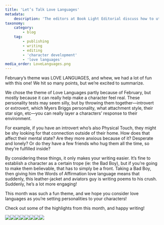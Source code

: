 ```yaml
---
title: 'Let’s Talk Love Languages'
metadata:
    description: 'The editors at Book Light Editorial discuss how to utilize love languages to deepen your writing and character growth'
taxonomy:
    category:
        - blog
    tag:
        - publishing
        - writing
        - editing
        - 'character development'
        - 'love languages'
media_order: LoveLanguages.png
---
```


February’s theme was LOVE LANGUAGES, and whew, we had a lot of fun with this one! We hit so many points, but we’re excited to summarize. 

We chose the theme of Love Languages partly because of February, but mostly because it can really help make a character feel real. These personality tests may seem silly, but by throwing them together—introvert or extrovert, which Myers Briggs personality, what attachment style, their star sign, etc—you can really layer a characters’ response to their environment. 

For example, if you have an introvert who’s also Physical Touch, they might be shy looking for that connection outside of their home. How does that affect their mental state? Are they more anxious because of it? Desperate and lonely? Or do they have a few friends who hug them all the time, so they’re fulfilled inside? 

By considering these things, it only makes your writing easier. It’s fine to establish a character as a certain trope (ie: the Bad Boy), but if you’re going to make them believable, that has to simply be a front. Taking a Bad Boy, then giving him the Words of Affirmation love language means that suddenly, this leather-jacket and aviators guy is writing poems to his crush. Suddenly, he’s a lot more engaging! 

This month was such a fun theme, and we hope you consider love languages as you’re setting personalities to your characters!

Check out some of the highlights from this month, and happy writing!

![](LoveLanguages1.png?cropResize=300,300)![](LoveLanguages2.png?cropResize=300,300)![](LoveLanguages3.png?cropResize=300,300)![](LoveLanguages4.png?cropResize=300,300)![](LoveLanguages5.png?cropResize=300,300)![](LoveLanguages6.png?cropResize=300,300)![](LoveLanguages7.png?cropResize=300,300)![](LoveLanguages8.png?cropResize=300,300)